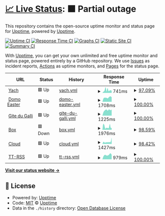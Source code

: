 # [📈 Live Status](https://demo.upptime.js.org): <!--live status--> **🟧 Partial outage**

This repository contains the open-source uptime monitor and status page for [Upptime](https://upptime.js.org), powered by [Upptime](https://github.com/upptime/upptime).

[![Uptime CI](https://github.com/chatainsim/upptime/workflows/Uptime%20CI/badge.svg)](https://github.com/chatainsim/upptime/actions?query=workflow%3A%22Uptime+CI%22)
[![Response Time CI](https://github.com/chatainsim/upptime/workflows/Response%20Time%20CI/badge.svg)](https://github.com/chatainsim/upptime/actions?query=workflow%3A%22Response+Time+CI%22)
[![Graphs CI](https://github.com/chatainsim/upptime/workflows/Graphs%20CI/badge.svg)](https://github.com/chatainsim/upptime/actions?query=workflow%3A%22Graphs+CI%22)
[![Static Site CI](https://github.com/chatainsim/upptime/workflows/Static%20Site%20CI/badge.svg)](https://github.com/chatainsim/upptime/actions?query=workflow%3A%22Static+Site+CI%22)
[![Summary CI](https://github.com/chatainsim/upptime/workflows/Summary%20CI/badge.svg)](https://github.com/chatainsim/upptime/actions?query=workflow%3A%22Summary+CI%22)

With [Upptime](https://upptime.js.org), you can get your own unlimited and free uptime monitor and status page, powered entirely by a GitHub repository. We use [Issues](https://github.com/upptime/upptime/issues) as incident reports, [Actions](https://github.com/chatainsim/upptime/actions) as uptime monitors, and [Pages](https://demo.upptime.js.org) for the status page.

<!--start: status pages-->
<!-- This summary is generated by Upptime (https://github.com/upptime/upptime) -->
<!-- Do not edit this manually, your changes will be overwritten -->
<!-- prettier-ignore -->
| URL | Status | History | Response Time | Uptime |
| --- | ------ | ------- | ------------- | ------ |
| <img alt="" src="https://yachman.duckdns.org/static/icons/favicon.ico" height="13"> [Yach](https://yachman.duckdns.org) | 🟩 Up | [yach.yml](https://github.com/chatainsim/upptime/commits/HEAD/history/yach.yml) | <details><summary><img alt="Response time graph" src="./graphs/yach/response-time-week.png" height="20"> 741ms</summary><br><a href="https://chatainsim.github.io/upptime/history/yach"><img alt="Response time 626" src="https://img.shields.io/endpoint?url=https%3A%2F%2Fraw.githubusercontent.com%2Fchatainsim%2Fupptime%2FHEAD%2Fapi%2Fyach%2Fresponse-time.json"></a><br><a href="https://chatainsim.github.io/upptime/history/yach"><img alt="24-hour response time 595" src="https://img.shields.io/endpoint?url=https%3A%2F%2Fraw.githubusercontent.com%2Fchatainsim%2Fupptime%2FHEAD%2Fapi%2Fyach%2Fresponse-time-day.json"></a><br><a href="https://chatainsim.github.io/upptime/history/yach"><img alt="7-day response time 741" src="https://img.shields.io/endpoint?url=https%3A%2F%2Fraw.githubusercontent.com%2Fchatainsim%2Fupptime%2FHEAD%2Fapi%2Fyach%2Fresponse-time-week.json"></a><br><a href="https://chatainsim.github.io/upptime/history/yach"><img alt="30-day response time 626" src="https://img.shields.io/endpoint?url=https%3A%2F%2Fraw.githubusercontent.com%2Fchatainsim%2Fupptime%2FHEAD%2Fapi%2Fyach%2Fresponse-time-month.json"></a><br><a href="https://chatainsim.github.io/upptime/history/yach"><img alt="1-year response time 626" src="https://img.shields.io/endpoint?url=https%3A%2F%2Fraw.githubusercontent.com%2Fchatainsim%2Fupptime%2FHEAD%2Fapi%2Fyach%2Fresponse-time-year.json"></a></details> | <details><summary><a href="https://chatainsim.github.io/upptime/history/yach">97.09%</a></summary><a href="https://chatainsim.github.io/upptime/history/yach"><img alt="All-time uptime 97.99%" src="https://img.shields.io/endpoint?url=https%3A%2F%2Fraw.githubusercontent.com%2Fchatainsim%2Fupptime%2FHEAD%2Fapi%2Fyach%2Fuptime.json"></a><br><a href="https://chatainsim.github.io/upptime/history/yach"><img alt="24-hour uptime 100.00%" src="https://img.shields.io/endpoint?url=https%3A%2F%2Fraw.githubusercontent.com%2Fchatainsim%2Fupptime%2FHEAD%2Fapi%2Fyach%2Fuptime-day.json"></a><br><a href="https://chatainsim.github.io/upptime/history/yach"><img alt="7-day uptime 97.09%" src="https://img.shields.io/endpoint?url=https%3A%2F%2Fraw.githubusercontent.com%2Fchatainsim%2Fupptime%2FHEAD%2Fapi%2Fyach%2Fuptime-week.json"></a><br><a href="https://chatainsim.github.io/upptime/history/yach"><img alt="30-day uptime 97.99%" src="https://img.shields.io/endpoint?url=https%3A%2F%2Fraw.githubusercontent.com%2Fchatainsim%2Fupptime%2FHEAD%2Fapi%2Fyach%2Fuptime-month.json"></a><br><a href="https://chatainsim.github.io/upptime/history/yach"><img alt="1-year uptime 97.99%" src="https://img.shields.io/endpoint?url=https%3A%2F%2Fraw.githubusercontent.com%2Fchatainsim%2Fupptime%2FHEAD%2Fapi%2Fyach%2Fuptime-year.json"></a></details>
| <img alt="" src="https://domo.easter.fr/favicon.ico" height="13"> [Domo Easter](https://domo.easter.fr) | 🟩 Up | [domo-easter.yml](https://github.com/chatainsim/upptime/commits/HEAD/history/domo-easter.yml) | <details><summary><img alt="Response time graph" src="./graphs/domo-easter/response-time-week.png" height="20"> 1708ms</summary><br><a href="https://chatainsim.github.io/upptime/history/domo-easter"><img alt="Response time 1730" src="https://img.shields.io/endpoint?url=https%3A%2F%2Fraw.githubusercontent.com%2Fchatainsim%2Fupptime%2FHEAD%2Fapi%2Fdomo-easter%2Fresponse-time.json"></a><br><a href="https://chatainsim.github.io/upptime/history/domo-easter"><img alt="24-hour response time 1838" src="https://img.shields.io/endpoint?url=https%3A%2F%2Fraw.githubusercontent.com%2Fchatainsim%2Fupptime%2FHEAD%2Fapi%2Fdomo-easter%2Fresponse-time-day.json"></a><br><a href="https://chatainsim.github.io/upptime/history/domo-easter"><img alt="7-day response time 1708" src="https://img.shields.io/endpoint?url=https%3A%2F%2Fraw.githubusercontent.com%2Fchatainsim%2Fupptime%2FHEAD%2Fapi%2Fdomo-easter%2Fresponse-time-week.json"></a><br><a href="https://chatainsim.github.io/upptime/history/domo-easter"><img alt="30-day response time 1730" src="https://img.shields.io/endpoint?url=https%3A%2F%2Fraw.githubusercontent.com%2Fchatainsim%2Fupptime%2FHEAD%2Fapi%2Fdomo-easter%2Fresponse-time-month.json"></a><br><a href="https://chatainsim.github.io/upptime/history/domo-easter"><img alt="1-year response time 1730" src="https://img.shields.io/endpoint?url=https%3A%2F%2Fraw.githubusercontent.com%2Fchatainsim%2Fupptime%2FHEAD%2Fapi%2Fdomo-easter%2Fresponse-time-year.json"></a></details> | <details><summary><a href="https://chatainsim.github.io/upptime/history/domo-easter">100.00%</a></summary><a href="https://chatainsim.github.io/upptime/history/domo-easter"><img alt="All-time uptime 100.00%" src="https://img.shields.io/endpoint?url=https%3A%2F%2Fraw.githubusercontent.com%2Fchatainsim%2Fupptime%2FHEAD%2Fapi%2Fdomo-easter%2Fuptime.json"></a><br><a href="https://chatainsim.github.io/upptime/history/domo-easter"><img alt="24-hour uptime 100.00%" src="https://img.shields.io/endpoint?url=https%3A%2F%2Fraw.githubusercontent.com%2Fchatainsim%2Fupptime%2FHEAD%2Fapi%2Fdomo-easter%2Fuptime-day.json"></a><br><a href="https://chatainsim.github.io/upptime/history/domo-easter"><img alt="7-day uptime 100.00%" src="https://img.shields.io/endpoint?url=https%3A%2F%2Fraw.githubusercontent.com%2Fchatainsim%2Fupptime%2FHEAD%2Fapi%2Fdomo-easter%2Fuptime-week.json"></a><br><a href="https://chatainsim.github.io/upptime/history/domo-easter"><img alt="30-day uptime 100.00%" src="https://img.shields.io/endpoint?url=https%3A%2F%2Fraw.githubusercontent.com%2Fchatainsim%2Fupptime%2FHEAD%2Fapi%2Fdomo-easter%2Fuptime-month.json"></a><br><a href="https://chatainsim.github.io/upptime/history/domo-easter"><img alt="1-year uptime 100.00%" src="https://img.shields.io/endpoint?url=https%3A%2F%2Fraw.githubusercontent.com%2Fchatainsim%2Fupptime%2FHEAD%2Fapi%2Fdomo-easter%2Fuptime-year.json"></a></details>
| <img alt="" src="https://gite-du-galli.fr/favicon.ico" height="13"> [Gite du Galli](https://gite-du-galli.fr) | 🟩 Up | [gite-du-galli.yml](https://github.com/chatainsim/upptime/commits/HEAD/history/gite-du-galli.yml) | <details><summary><img alt="Response time graph" src="./graphs/gite-du-galli/response-time-week.png" height="20"> 1225ms</summary><br><a href="https://chatainsim.github.io/upptime/history/gite-du-galli"><img alt="Response time 1334" src="https://img.shields.io/endpoint?url=https%3A%2F%2Fraw.githubusercontent.com%2Fchatainsim%2Fupptime%2FHEAD%2Fapi%2Fgite-du-galli%2Fresponse-time.json"></a><br><a href="https://chatainsim.github.io/upptime/history/gite-du-galli"><img alt="24-hour response time 1355" src="https://img.shields.io/endpoint?url=https%3A%2F%2Fraw.githubusercontent.com%2Fchatainsim%2Fupptime%2FHEAD%2Fapi%2Fgite-du-galli%2Fresponse-time-day.json"></a><br><a href="https://chatainsim.github.io/upptime/history/gite-du-galli"><img alt="7-day response time 1225" src="https://img.shields.io/endpoint?url=https%3A%2F%2Fraw.githubusercontent.com%2Fchatainsim%2Fupptime%2FHEAD%2Fapi%2Fgite-du-galli%2Fresponse-time-week.json"></a><br><a href="https://chatainsim.github.io/upptime/history/gite-du-galli"><img alt="30-day response time 1334" src="https://img.shields.io/endpoint?url=https%3A%2F%2Fraw.githubusercontent.com%2Fchatainsim%2Fupptime%2FHEAD%2Fapi%2Fgite-du-galli%2Fresponse-time-month.json"></a><br><a href="https://chatainsim.github.io/upptime/history/gite-du-galli"><img alt="1-year response time 1334" src="https://img.shields.io/endpoint?url=https%3A%2F%2Fraw.githubusercontent.com%2Fchatainsim%2Fupptime%2FHEAD%2Fapi%2Fgite-du-galli%2Fresponse-time-year.json"></a></details> | <details><summary><a href="https://chatainsim.github.io/upptime/history/gite-du-galli">100.00%</a></summary><a href="https://chatainsim.github.io/upptime/history/gite-du-galli"><img alt="All-time uptime 100.00%" src="https://img.shields.io/endpoint?url=https%3A%2F%2Fraw.githubusercontent.com%2Fchatainsim%2Fupptime%2FHEAD%2Fapi%2Fgite-du-galli%2Fuptime.json"></a><br><a href="https://chatainsim.github.io/upptime/history/gite-du-galli"><img alt="24-hour uptime 100.00%" src="https://img.shields.io/endpoint?url=https%3A%2F%2Fraw.githubusercontent.com%2Fchatainsim%2Fupptime%2FHEAD%2Fapi%2Fgite-du-galli%2Fuptime-day.json"></a><br><a href="https://chatainsim.github.io/upptime/history/gite-du-galli"><img alt="7-day uptime 100.00%" src="https://img.shields.io/endpoint?url=https%3A%2F%2Fraw.githubusercontent.com%2Fchatainsim%2Fupptime%2FHEAD%2Fapi%2Fgite-du-galli%2Fuptime-week.json"></a><br><a href="https://chatainsim.github.io/upptime/history/gite-du-galli"><img alt="30-day uptime 100.00%" src="https://img.shields.io/endpoint?url=https%3A%2F%2Fraw.githubusercontent.com%2Fchatainsim%2Fupptime%2FHEAD%2Fapi%2Fgite-du-galli%2Fuptime-month.json"></a><br><a href="https://chatainsim.github.io/upptime/history/gite-du-galli"><img alt="1-year uptime 100.00%" src="https://img.shields.io/endpoint?url=https%3A%2F%2Fraw.githubusercontent.com%2Fchatainsim%2Fupptime%2FHEAD%2Fapi%2Fgite-du-galli%2Fuptime-year.json"></a></details>
| <img alt="" src="https://box.easter.fr/media/img/favicon.ico" height="13"> [Box](https://box.easter.fr) | 🟥 Down | [box.yml](https://github.com/chatainsim/upptime/commits/HEAD/history/box.yml) | <details><summary><img alt="Response time graph" src="./graphs/box/response-time-week.png" height="20"> 1976ms</summary><br><a href="https://chatainsim.github.io/upptime/history/box"><img alt="Response time 1610" src="https://img.shields.io/endpoint?url=https%3A%2F%2Fraw.githubusercontent.com%2Fchatainsim%2Fupptime%2FHEAD%2Fapi%2Fbox%2Fresponse-time.json"></a><br><a href="https://chatainsim.github.io/upptime/history/box"><img alt="24-hour response time 2523" src="https://img.shields.io/endpoint?url=https%3A%2F%2Fraw.githubusercontent.com%2Fchatainsim%2Fupptime%2FHEAD%2Fapi%2Fbox%2Fresponse-time-day.json"></a><br><a href="https://chatainsim.github.io/upptime/history/box"><img alt="7-day response time 1976" src="https://img.shields.io/endpoint?url=https%3A%2F%2Fraw.githubusercontent.com%2Fchatainsim%2Fupptime%2FHEAD%2Fapi%2Fbox%2Fresponse-time-week.json"></a><br><a href="https://chatainsim.github.io/upptime/history/box"><img alt="30-day response time 1610" src="https://img.shields.io/endpoint?url=https%3A%2F%2Fraw.githubusercontent.com%2Fchatainsim%2Fupptime%2FHEAD%2Fapi%2Fbox%2Fresponse-time-month.json"></a><br><a href="https://chatainsim.github.io/upptime/history/box"><img alt="1-year response time 1610" src="https://img.shields.io/endpoint?url=https%3A%2F%2Fraw.githubusercontent.com%2Fchatainsim%2Fupptime%2FHEAD%2Fapi%2Fbox%2Fresponse-time-year.json"></a></details> | <details><summary><a href="https://chatainsim.github.io/upptime/history/box">98.59%</a></summary><a href="https://chatainsim.github.io/upptime/history/box"><img alt="All-time uptime 98.58%" src="https://img.shields.io/endpoint?url=https%3A%2F%2Fraw.githubusercontent.com%2Fchatainsim%2Fupptime%2FHEAD%2Fapi%2Fbox%2Fuptime.json"></a><br><a href="https://chatainsim.github.io/upptime/history/box"><img alt="24-hour uptime 99.99%" src="https://img.shields.io/endpoint?url=https%3A%2F%2Fraw.githubusercontent.com%2Fchatainsim%2Fupptime%2FHEAD%2Fapi%2Fbox%2Fuptime-day.json"></a><br><a href="https://chatainsim.github.io/upptime/history/box"><img alt="7-day uptime 98.59%" src="https://img.shields.io/endpoint?url=https%3A%2F%2Fraw.githubusercontent.com%2Fchatainsim%2Fupptime%2FHEAD%2Fapi%2Fbox%2Fuptime-week.json"></a><br><a href="https://chatainsim.github.io/upptime/history/box"><img alt="30-day uptime 98.58%" src="https://img.shields.io/endpoint?url=https%3A%2F%2Fraw.githubusercontent.com%2Fchatainsim%2Fupptime%2FHEAD%2Fapi%2Fbox%2Fuptime-month.json"></a><br><a href="https://chatainsim.github.io/upptime/history/box"><img alt="1-year uptime 98.58%" src="https://img.shields.io/endpoint?url=https%3A%2F%2Fraw.githubusercontent.com%2Fchatainsim%2Fupptime%2FHEAD%2Fapi%2Fbox%2Fuptime-year.json"></a></details>
| <img alt="" src="https://cloud.easter.fr/media/favicons/favicon.ico" height="13"> [Cloud](https://cloud.easter.fr) | 🟩 Up | [cloud.yml](https://github.com/chatainsim/upptime/commits/HEAD/history/cloud.yml) | <details><summary><img alt="Response time graph" src="./graphs/cloud/response-time-week.png" height="20"> 1427ms</summary><br><a href="https://chatainsim.github.io/upptime/history/cloud"><img alt="Response time 1407" src="https://img.shields.io/endpoint?url=https%3A%2F%2Fraw.githubusercontent.com%2Fchatainsim%2Fupptime%2FHEAD%2Fapi%2Fcloud%2Fresponse-time.json"></a><br><a href="https://chatainsim.github.io/upptime/history/cloud"><img alt="24-hour response time 2715" src="https://img.shields.io/endpoint?url=https%3A%2F%2Fraw.githubusercontent.com%2Fchatainsim%2Fupptime%2FHEAD%2Fapi%2Fcloud%2Fresponse-time-day.json"></a><br><a href="https://chatainsim.github.io/upptime/history/cloud"><img alt="7-day response time 1427" src="https://img.shields.io/endpoint?url=https%3A%2F%2Fraw.githubusercontent.com%2Fchatainsim%2Fupptime%2FHEAD%2Fapi%2Fcloud%2Fresponse-time-week.json"></a><br><a href="https://chatainsim.github.io/upptime/history/cloud"><img alt="30-day response time 1407" src="https://img.shields.io/endpoint?url=https%3A%2F%2Fraw.githubusercontent.com%2Fchatainsim%2Fupptime%2FHEAD%2Fapi%2Fcloud%2Fresponse-time-month.json"></a><br><a href="https://chatainsim.github.io/upptime/history/cloud"><img alt="1-year response time 1407" src="https://img.shields.io/endpoint?url=https%3A%2F%2Fraw.githubusercontent.com%2Fchatainsim%2Fupptime%2FHEAD%2Fapi%2Fcloud%2Fresponse-time-year.json"></a></details> | <details><summary><a href="https://chatainsim.github.io/upptime/history/cloud">98.42%</a></summary><a href="https://chatainsim.github.io/upptime/history/cloud"><img alt="All-time uptime 98.01%" src="https://img.shields.io/endpoint?url=https%3A%2F%2Fraw.githubusercontent.com%2Fchatainsim%2Fupptime%2FHEAD%2Fapi%2Fcloud%2Fuptime.json"></a><br><a href="https://chatainsim.github.io/upptime/history/cloud"><img alt="24-hour uptime 90.96%" src="https://img.shields.io/endpoint?url=https%3A%2F%2Fraw.githubusercontent.com%2Fchatainsim%2Fupptime%2FHEAD%2Fapi%2Fcloud%2Fuptime-day.json"></a><br><a href="https://chatainsim.github.io/upptime/history/cloud"><img alt="7-day uptime 98.42%" src="https://img.shields.io/endpoint?url=https%3A%2F%2Fraw.githubusercontent.com%2Fchatainsim%2Fupptime%2FHEAD%2Fapi%2Fcloud%2Fuptime-week.json"></a><br><a href="https://chatainsim.github.io/upptime/history/cloud"><img alt="30-day uptime 98.01%" src="https://img.shields.io/endpoint?url=https%3A%2F%2Fraw.githubusercontent.com%2Fchatainsim%2Fupptime%2FHEAD%2Fapi%2Fcloud%2Fuptime-month.json"></a><br><a href="https://chatainsim.github.io/upptime/history/cloud"><img alt="1-year uptime 98.01%" src="https://img.shields.io/endpoint?url=https%3A%2F%2Fraw.githubusercontent.com%2Fchatainsim%2Fupptime%2FHEAD%2Fapi%2Fcloud%2Fuptime-year.json"></a></details>
| <img alt="" src="https://ttrss.easter.fr/images/favicon.png" height="13"> [TT-RSS](https://ttrss.easter.fr/) | 🟩 Up | [tt-rss.yml](https://github.com/chatainsim/upptime/commits/HEAD/history/tt-rss.yml) | <details><summary><img alt="Response time graph" src="./graphs/tt-rss/response-time-week.png" height="20"> 979ms</summary><br><a href="https://chatainsim.github.io/upptime/history/tt-rss"><img alt="Response time 924" src="https://img.shields.io/endpoint?url=https%3A%2F%2Fraw.githubusercontent.com%2Fchatainsim%2Fupptime%2FHEAD%2Fapi%2Ftt-rss%2Fresponse-time.json"></a><br><a href="https://chatainsim.github.io/upptime/history/tt-rss"><img alt="24-hour response time 1025" src="https://img.shields.io/endpoint?url=https%3A%2F%2Fraw.githubusercontent.com%2Fchatainsim%2Fupptime%2FHEAD%2Fapi%2Ftt-rss%2Fresponse-time-day.json"></a><br><a href="https://chatainsim.github.io/upptime/history/tt-rss"><img alt="7-day response time 979" src="https://img.shields.io/endpoint?url=https%3A%2F%2Fraw.githubusercontent.com%2Fchatainsim%2Fupptime%2FHEAD%2Fapi%2Ftt-rss%2Fresponse-time-week.json"></a><br><a href="https://chatainsim.github.io/upptime/history/tt-rss"><img alt="30-day response time 924" src="https://img.shields.io/endpoint?url=https%3A%2F%2Fraw.githubusercontent.com%2Fchatainsim%2Fupptime%2FHEAD%2Fapi%2Ftt-rss%2Fresponse-time-month.json"></a><br><a href="https://chatainsim.github.io/upptime/history/tt-rss"><img alt="1-year response time 924" src="https://img.shields.io/endpoint?url=https%3A%2F%2Fraw.githubusercontent.com%2Fchatainsim%2Fupptime%2FHEAD%2Fapi%2Ftt-rss%2Fresponse-time-year.json"></a></details> | <details><summary><a href="https://chatainsim.github.io/upptime/history/tt-rss">100.00%</a></summary><a href="https://chatainsim.github.io/upptime/history/tt-rss"><img alt="All-time uptime 100.00%" src="https://img.shields.io/endpoint?url=https%3A%2F%2Fraw.githubusercontent.com%2Fchatainsim%2Fupptime%2FHEAD%2Fapi%2Ftt-rss%2Fuptime.json"></a><br><a href="https://chatainsim.github.io/upptime/history/tt-rss"><img alt="24-hour uptime 100.00%" src="https://img.shields.io/endpoint?url=https%3A%2F%2Fraw.githubusercontent.com%2Fchatainsim%2Fupptime%2FHEAD%2Fapi%2Ftt-rss%2Fuptime-day.json"></a><br><a href="https://chatainsim.github.io/upptime/history/tt-rss"><img alt="7-day uptime 100.00%" src="https://img.shields.io/endpoint?url=https%3A%2F%2Fraw.githubusercontent.com%2Fchatainsim%2Fupptime%2FHEAD%2Fapi%2Ftt-rss%2Fuptime-week.json"></a><br><a href="https://chatainsim.github.io/upptime/history/tt-rss"><img alt="30-day uptime 100.00%" src="https://img.shields.io/endpoint?url=https%3A%2F%2Fraw.githubusercontent.com%2Fchatainsim%2Fupptime%2FHEAD%2Fapi%2Ftt-rss%2Fuptime-month.json"></a><br><a href="https://chatainsim.github.io/upptime/history/tt-rss"><img alt="1-year uptime 100.00%" src="https://img.shields.io/endpoint?url=https%3A%2F%2Fraw.githubusercontent.com%2Fchatainsim%2Fupptime%2FHEAD%2Fapi%2Ftt-rss%2Fuptime-year.json"></a></details>

<!--end: status pages-->

[**Visit our status website →**](https://demo.upptime.js.org)

## 📄 License

- Powered by: [Upptime](https://github.com/upptime/upptime)
- Code: [MIT](./LICENSE) © [Upptime](https://upptime.js.org)
- Data in the `./history` directory: [Open Database License](https://opendatacommons.org/licenses/odbl/1-0/)
